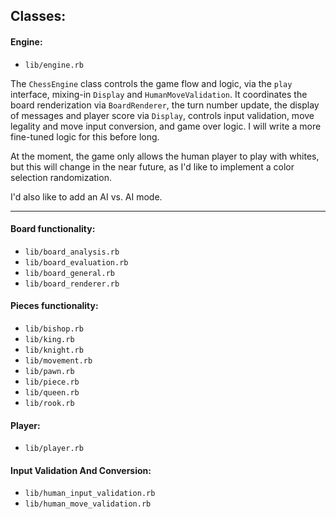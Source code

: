 ## Classes:

#### Engine:
  - `lib/engine.rb`

The `ChessEngine` class controls the game flow and logic, via the `play` interface, mixing-in `Display` and `HumanMoveValidation`. It coordinates the board renderization via `BoardRenderer`, the turn number update, the display of messages and player score via `Display`, controls input validation, move legality and move input conversion, and game over logic. I will write a more fine-tuned logic for this before long.

At the moment, the game only allows the human player to play with whites, but this will change in the near future, as I'd like to implement a color selection randomization.

I'd also like to add an AI vs. AI mode.

---

#### Board functionality:
  - `lib/board_analysis.rb`
  - `lib/board_evaluation.rb`
  - `lib/board_general.rb`
  - `lib/board_renderer.rb`

#### Pieces functionality:
  - `lib/bishop.rb`
  - `lib/king.rb`
  - `lib/knight.rb`
  - `lib/movement.rb`
  - `lib/pawn.rb`
  - `lib/piece.rb`
  - `lib/queen.rb`
  - `lib/rook.rb`

#### Player:
  - `lib/player.rb`

#### Input Validation And Conversion:
  - `lib/human_input_validation.rb`
  - `lib/human_move_validation.rb`







